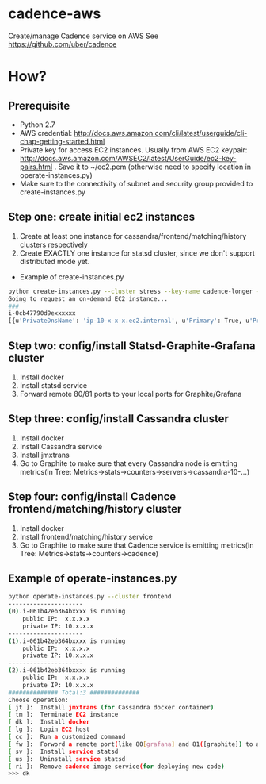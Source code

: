 # cadence-aws
Create/manage Cadence service on AWS
See https://github.com/uber/cadence


# How?

## Prerequisite
* Python 2.7
* AWS credential: http://docs.aws.amazon.com/cli/latest/userguide/cli-chap-getting-started.html
* Private key for access EC2 instances. Usually from AWS EC2 keypair: http://docs.aws.amazon.com/AWSEC2/latest/UserGuide/ec2-key-pairs.html . Save it to ~/ec2.pem (otherwise need to specify location in operate-instances.py)
* Make sure to the connectivity of subnet and security group provided to create-instances.py


## Step one: create initial ec2 instances
1. Create at least one instance for cassandra/frontend/matching/history clusters respectively
2. Create EXACTLY one instance for statsd cluster, since we don't support distributed mode yet.

* Example of create-instances.py
```bash
python create-instances.py --cluster stress --key-name cadence-longer --subnet-id subnet-ddaa8xxx --security-group-id sg-f0574xxx
Going to request an on-demand EC2 instance...
###
i-0cb47790d9exxxxxx
[{u'PrivateDnsName': 'ip-10-x-x-x.ec2.internal', u'Primary': True, u'PrivateIpAddress': '10.x.x.x'}]

```

## Step two: config/install Statsd-Graphite-Grafana cluster
1. Install docker
2. Install statsd service
3. Forward remote 80/81 ports to your local ports for Graphite/Grafana

## Step three: config/install Cassandra cluster
1. Install docker
2. Install Cassandra service
3. Install jmxtrans
4. Go to Graphite to make sure that every Cassandra node is emitting metrics(In Tree: Metrics->stats->counters->servers->cassandra-10-...)

## Step four: config/install Cadence frontend/matching/history cluster
1. Install docker
2. Install frontend/matching/history service
3. Go to Graphite to make sure that Cadence service is emitting metrics(In Tree: Metrics->stats->counters->cadence)


## Example of operate-instances.py
```bash
python operate-instances.py --cluster frontend
---------------------
(0).i-061b42eb364bxxxx is running
	public IP:	x.x.x.x
	private IP:	10.x.x.x
---------------------
(1).i-061b42eb364bxxxx is running
	public IP:	x.x.x.x
	private IP:	10.x.x.x
---------------------
(2).i-061b42eb364bxxxx is running
	public IP:	x.x.x.x
	private IP:	10.x.x.x
############## Total:3 ##############
Choose operation:
[ jt ]:  Install jmxtrans (for Cassandra docker container)
[ tm ]:  Terminate EC2 instance
[ dk ]:  Install docker
[ lg ]:  Login EC2 host
[ cc ]:  Run a customized command
[ fw ]:  Forword a remote port(like 80[grafana] and 81([graphite]) to a local
[ sv ]:  Install service statsd
[ us ]:  Uninstall service statsd
[ ri ]:  Remove cadence image service(for deploying new code)
>>> dk
```
